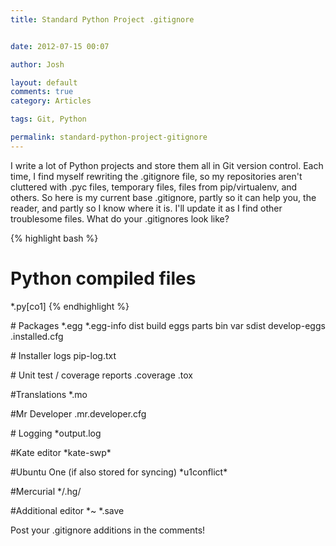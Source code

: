 ```yaml
---
title: Standard Python Project .gitignore


date: 2012-07-15 00:07

author: Josh

layout: default
comments: true
category: Articles

tags: Git, Python

permalink: standard-python-project-gitignore
---
```


I write a lot of Python projects and store them all in Git version
control. Each time, I find myself rewriting the .gitignore file, so my
repositories aren't cluttered with .pyc files, temporary files, files
from pip/virtualenv, and others. So here is my current base .gitignore,
partly so it can help you, the reader, and partly so I know where it is.
I'll update it as I find other troublesome files. What do your
.gitignores look like?

{% highlight bash %}
# Python compiled files
\*.py[co1]
{% endhighlight %}

\# Packages \*.egg \*.egg-info dist build eggs parts bin var sdist
develop-eggs .installed.cfg

\# Installer logs pip-log.txt

\# Unit test / coverage reports .coverage .tox

\#Translations \*.mo

\#Mr Developer .mr.developer.cfg

\# Logging \*output.log

\#Kate editor \*kate-swp\*

\#Ubuntu One (if also stored for syncing) \*u1conflict\*

\#Mercurial \*/.hg/

\#Additional editor \*\~ \*.save

Post your .gitignore additions in the comments!
